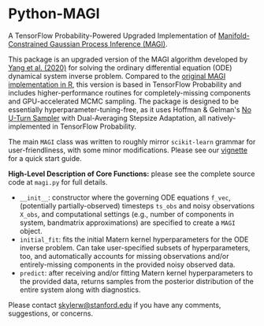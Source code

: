 # Python-MAGI
A TensorFlow Probability-Powered Upgraded Implementation of [Manifold-Constrained Gaussian Process Inference (MAGI)](https://www.pnas.org/doi/10.1073/pnas.2020397118).

This package is an upgraded version of the MAGI algorithm developed by [Yang et al. (2020)](https://www.pnas.org/doi/10.1073/pnas.2020397118) for solving the ordinary differential equation (ODE) dynamical system inverse problem. Compared to the [original MAGI implementation in R](https://www.jstatsoft.org/article/view/v109i04), this version is based in TensorFlow Probability and includes higher-performance routines for completely-missing components and GPU-accelerated MCMC sampling. The package is designed to be essentially hyperparameter-tuning-free, as it uses Hoffman & Gelman's [No U-Turn Sampler](https://sites.stat.columbia.edu/gelman/research/published/nuts.pdf) with Dual-Averaging Stepsize Adaptation, all natively-implemented in TensorFlow Probability.

The main `MAGI` class was written to roughly mirror `scikit-learn` grammar for user-friendliness, with some minor modifications. Please see our [vignette](https://github.com/skbwu/Python-MAGI/blob/main/vignette.ipynb) for a quick start guide.

**High-Level Description of Core Functions:** please see the complete source code at `magi.py` for full details.
- `__init__`: constructor where the governing ODE equations `f_vec`, (potentially partially-observed) timesteps `ts_obs` and noisy observations `X_obs`, and computational settings (e.g., number of components in system, bandmatrix approximations) are specified to create a `MAGI` object.
- `initial_fit`: fits the initial Matern kernel hyperparameters for the ODE inverse problem. Can take user-specified subsets of hyperparameters, too, and automatically accounts for missing observations and/or entirely-missing components in the provided noisy observed data.
- `predict`: after receiving and/or fitting Matern kernel hyperparameters to the provided data, returns samples from the posterior distribution of the entire system along with diagnostics.

Please contact [skylerw@stanford.edu](skylerw@stanford.edu) if you have any comments, suggestions, or concerns. 
